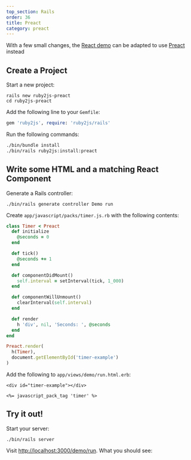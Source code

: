 ```yaml
---
top_section: Rails
order: 36
title: Preact
category: preact
---
```


With a few small changes, the [React demo](./react) can be adapted to use
[Preact](https://preactjs.com/) instead

## Create a Project

Start a new project:

```
rails new ruby2js-preact
cd ruby2js-preact
```

Add the following line to your `Gemfile`:

```ruby
gem 'ruby2js', require: 'ruby2js/rails'
```

Run the following commands:

```sh
./bin/bundle install
./bin/rails ruby2js:install:preact
```

## Write some HTML and a matching React Component

Generate a Rails controller:

```
./bin/rails generate controller Demo run
```

Create `app/javascript/packs/timer.js.rb` with the following
contents:

<div data-controller="combo" data-options='{
  "eslevel": 2021,
  "filters": ["esm", "react", "functions"]
}'></div>

```ruby
class Timer < Preact
  def initialize
    @seconds = 0
  end

  def tick()
    @seconds += 1
  end

  def componentDidMount()
    self.interval = setInterval(tick, 1_000)
  end

  def componentWillUnmount()
    clearInterval(self.interval)
  end

  def render
    h 'div', nil, 'Seconds: ', @seconds
  end
end

Preact.render(
  h(Timer),
  document.getElementById('timer-example')
)
```

Add the following to `app/views/demo/run.html.erb`:

```erb
<div id="timer-example"></div>

<%= javascript_pack_tag 'timer' %>
```

## Try it out!

Start your server:

```
./bin/rails server
```

Visit <http://localhost:3000/demo/run>.  What you should see:

<p data-controller="eval" data-html="div.language-erb"></p>
